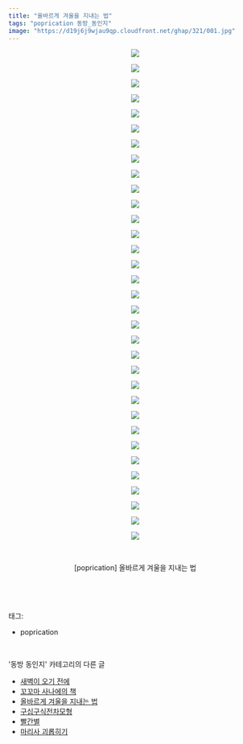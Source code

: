 ```yaml
---
title: "올바르게 겨울을 지내는 법"
tags: "poprication 동방_동인지"
image: "https://d19j6j9wjau9qp.cloudfront.net/ghap/321/001.jpg"
---
```

<div class="article">
<p style="text-align: center; clear: none; float: none;"><img src="{{ site.imgserver8 }}/ghap/321/001.jpg"/></p>
<p style="text-align: center; clear: none; float: none;"><img src="{{ site.imgserver8 }}/ghap/321/002.jpg"/></p>
<p style="text-align: center; clear: none; float: none;"><img src="{{ site.imgserver8 }}/ghap/321/003.jpg"/></p>
<p style="text-align: center; clear: none; float: none;"><img src="{{ site.imgserver8 }}/ghap/321/004.jpg"/></p>
<p style="text-align: center; clear: none; float: none;"><img src="{{ site.imgserver8 }}/ghap/321/005.jpg"/></p>
<p style="text-align: center; clear: none; float: none;"><img src="{{ site.imgserver8 }}/ghap/321/006.jpg"/></p>
<p style="text-align: center; clear: none; float: none;"><img src="{{ site.imgserver8 }}/ghap/321/007.jpg"/></p>
<p style="text-align: center; clear: none; float: none;"><img src="{{ site.imgserver8 }}/ghap/321/008.jpg"/></p>
<p style="text-align: center; clear: none; float: none;"><img src="{{ site.imgserver8 }}/ghap/321/009.jpg"/></p>
<p style="text-align: center; clear: none; float: none;"><img src="{{ site.imgserver8 }}/ghap/321/010.jpg"/></p>
<p style="text-align: center; clear: none; float: none;"><img src="{{ site.imgserver8 }}/ghap/321/011.jpg"/></p>
<p style="text-align: center; clear: none; float: none;"><img src="{{ site.imgserver8 }}/ghap/321/012.jpg"/></p>
<p style="text-align: center; clear: none; float: none;"><img src="{{ site.imgserver8 }}/ghap/321/013.jpg"/></p>
<p style="text-align: center; clear: none; float: none;"><img src="{{ site.imgserver8 }}/ghap/321/014.jpg"/></p>
<p style="text-align: center; clear: none; float: none;"><img src="{{ site.imgserver8 }}/ghap/321/015.jpg"/></p>
<p style="text-align: center; clear: none; float: none;"><img src="{{ site.imgserver8 }}/ghap/321/016.jpg"/></p>
<p style="text-align: center; clear: none; float: none;"><img src="{{ site.imgserver8 }}/ghap/321/017.jpg"/></p>
<p style="text-align: center; clear: none; float: none;"><img src="{{ site.imgserver8 }}/ghap/321/018.jpg"/></p>
<p style="text-align: center; clear: none; float: none;"><img src="{{ site.imgserver8 }}/ghap/321/019.jpg"/></p>
<p style="text-align: center; clear: none; float: none;"><img src="{{ site.imgserver8 }}/ghap/321/020.jpg"/></p>
<p style="text-align: center; clear: none; float: none;"><img src="{{ site.imgserver8 }}/ghap/321/021.jpg"/></p>
<p style="text-align: center; clear: none; float: none;"><img src="{{ site.imgserver8 }}/ghap/321/022.jpg"/></p>
<p style="text-align: center; clear: none; float: none;"><img src="{{ site.imgserver8 }}/ghap/321/023.jpg"/></p>
<p style="text-align: center; clear: none; float: none;"><img src="{{ site.imgserver8 }}/ghap/321/024.jpg"/></p>
<p style="text-align: center; clear: none; float: none;"><img src="{{ site.imgserver8 }}/ghap/321/025.jpg"/></p>
<p style="text-align: center; clear: none; float: none;"><img src="{{ site.imgserver8 }}/ghap/321/026.jpg"/></p>
<p style="text-align: center; clear: none; float: none;"><img src="{{ site.imgserver8 }}/ghap/321/027.jpg"/></p>
<p style="text-align: center; clear: none; float: none;"><img src="{{ site.imgserver8 }}/ghap/321/028.jpg"/></p>
<p style="text-align: center; clear: none; float: none;"><img src="{{ site.imgserver8 }}/ghap/321/029.jpg"/></p>
<p style="text-align: center; clear: none; float: none;"><img src="{{ site.imgserver8 }}/ghap/321/030.jpg"/></p>
<p style="text-align: center; clear: none; float: none;"><img src="{{ site.imgserver8 }}/ghap/321/031.jpg"/></p>
<p style="text-align: center; clear: none; float: none;"><img src="{{ site.imgserver8 }}/ghap/321/032.jpg"/></p>
<p style="text-align: center; clear: none; float: none;"><img src="{{ site.imgserver8 }}/ghap/321/033.jpg"/></p>
<p style="text-align: center; clear: none; float: none;"><br/></p>
<p style="text-align: center; clear: none; float: none;">[poprication] 올바르게 겨울을 지내는 법</p>
<p><br/></p>
</div><br/>
<div class="tagTrail">
<p>태그: </p>
<ul>
<li>poprication</li>
</ul>
</div><br/>
<div class="another">
<p>'동방 동인지' 카테고리의 다른 글</p>
<ul>
<li><a href="/ghap_323">새벽이 오기 전에</a></li>
<li><a href="/ghap_322">꼬꼬마 사나에의 책</a></li>
<li><a href="/ghap_321">올바르게 겨울을 지내는 법</a></li>
<li><a href="/ghap_318">구십구식전차모형</a></li>
<li><a href="/ghap_317">빨간별</a></li>
<li><a href="/ghap_316">마리사 괴롭히기</a></li>
</ul>
</div><br/>
<div class="cb_module cb_fluid">
<div class="cb_wrt cb_profile">
</div><!-- commentList close -->
</div><br/>
